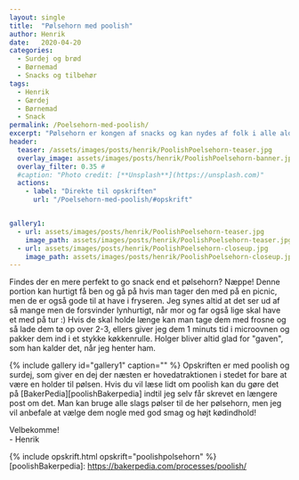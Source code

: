 ```yaml
---
layout: single
title:  "Pølsehorn med poolish"
author: Henrik
date:   2020-04-20
categories:  
  - Surdej og brød
  - Børnemad
  - Snacks og tilbehør
tags: 
  - Henrik
  - Gærdej 
  - Børnemad
  - Snack
permalink: /Poelsehorn-med-poolish/
excerpt: "Pølsehorn er kongen af snacks og kan nydes af folk i alle aldrer. Med opskriften her er brødet ikke bare en holder til pølsen men meget meget mere"
header:
  teaser: /assets/images/posts/henrik/PoolishPoelsehorn-teaser.jpg
  overlay_image: assets/images/posts/henrik/PoolishPoelsehorn-banner.jpg
  overlay_filter: 0.35 # 
  #caption: "Photo credit: [**Unsplash**](https://unsplash.com)"
  actions:
    - label: "Direkte til opskriften"
      url: "/Poelsehorn-med-poolish/#opskrift"


gallery1:
  - url: assets/images/posts/henrik/PoolishPoelsehorn-teaser.jpg
    image_path: assets/images/posts/henrik/PoolishPoelsehorn-teaser.jpg
  - url: assets/images/posts/henrik/PoolishPoelsehorn-closeup.jpg
    image_path: assets/images/posts/henrik/PoolishPoelsehorn-closeup.jpg
---
```

Findes der en mere perfekt to go snack end et pølsehorn? Næppe! Denne portion kan hurtigt få ben og gå på hvis man tager den med på en picnic, men de er også gode til at have i fryseren. Jeg synes altid at det ser ud af så mange men de forsvinder lynhurtigt, når mor og far også lige skal have et med på tur :) Hvis de skal holde længe kan man tage dem med frosne og så lade dem tø op over 2-3, ellers giver jeg dem 1 minuts tid i microovnen og pakker dem ind i et stykke køkkenrulle. Holger bliver altid glad for "gaven", som han kalder det, når jeg henter ham.

{% include gallery id="gallery1"  caption="" %}
Opskriften er med poolish og surdej, som giver en dej der næsten er hovedatraktionen i stedet for bare at være en holder til pølsen. Hvis du vil læse lidt om poolish kan du gøre det på [BakerPedia][poolishBakerpedia] indtil jeg selv får skrevet en længere post om det. Man kan bruge alle slags pølser til de her pølsehorn, men jeg vil anbefale at vælge dem nogle med god smag og højt kødindhold!

Velbekomme!  
\- Henrik 

{% include opskrift.html opskrift="poolishpolsehorn" %}
[poolishBakerpedia]: https://bakerpedia.com/processes/poolish/